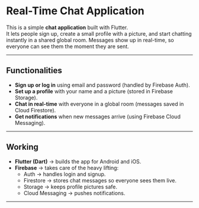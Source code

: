 # Real-Time Chat Application

This is a simple **chat application** built with Flutter.  
It lets people sign up, create a small profile with a picture, and start chatting instantly in a shared global room. Messages show up in real-time, so everyone can see them the moment they are sent.  

---

## Functionalities
- **Sign up or log in** using email and password (handled by Firebase Auth).  
- **Set up a profile** with your name and a picture (stored in Firebase Storage).  
- **Chat in real-time** with everyone in a global room (messages saved in Cloud Firestore).  
- **Get notifications** when new messages arrive (using Firebase Cloud Messaging).  

---

## Working
- **Flutter (Dart)** → builds the app for Android and iOS.  
- **Firebase** → takes care of the heavy lifting:
  - Auth → handles login and signup.  
  - Firestore → stores chat messages so everyone sees them live.  
  - Storage → keeps profile pictures safe.  
  - Cloud Messaging → pushes notifications.  

---
